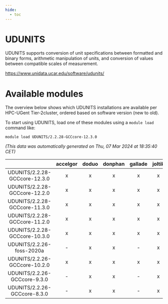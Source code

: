 ```yaml
---
hide:
  - toc
---
```


UDUNITS
=======


UDUNITS supports conversion of unit specifications between formatted and binary forms, arithmetic manipulation of units, and conversion of values between compatible scales of measurement.

https://www.unidata.ucar.edu/software/udunits/
# Available modules


The overview below shows which UDUNITS installations are available per HPC-UGent Tier-2cluster, ordered based on software version (new to old).

To start using UDUNITS, load one of these modules using a `module load` command like:

```shell
module load UDUNITS/2.2.28-GCCcore-12.3.0
```

*(This data was automatically generated on Thu, 07 Mar 2024 at 18:35:40 CET)*  

| |accelgor|doduo|donphan|gallade|joltik|skitty|
| :---: | :---: | :---: | :---: | :---: | :---: | :---: |
|UDUNITS/2.2.28-GCCcore-12.3.0|x|x|x|x|x|x|
|UDUNITS/2.2.28-GCCcore-12.2.0|x|x|x|x|x|x|
|UDUNITS/2.2.28-GCCcore-11.3.0|x|x|x|x|x|x|
|UDUNITS/2.2.28-GCCcore-11.2.0|x|x|x|x|x|x|
|UDUNITS/2.2.28-GCCcore-10.3.0|x|x|x|x|x|x|
|UDUNITS/2.2.26-foss-2020a|-|x|x|-|x|x|
|UDUNITS/2.2.26-GCCcore-10.2.0|x|x|x|x|x|x|
|UDUNITS/2.2.26-GCCcore-9.3.0|-|x|x|-|x|x|
|UDUNITS/2.2.26-GCCcore-8.3.0|-|x|x|-|x|x|
